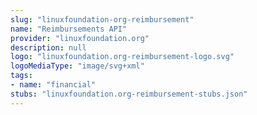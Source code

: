 ```yaml
---
slug: "linuxfoundation-org-reimbursement"
name: "Reimbursements API"
provider: "linuxfoundation.org"
description: null
logo: "linuxfoundation.org-reimbursement-logo.svg"
logoMediaType: "image/svg+xml"
tags:
- name: "financial"
stubs: "linuxfoundation.org-reimbursement-stubs.json"
---
```

